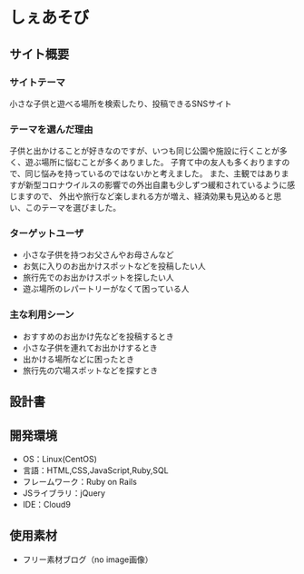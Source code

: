 # しぇあそび

## サイト概要
### サイトテーマ
小さな子供と遊べる場所を検索したり、投稿できるSNSサイト

### テーマを選んだ理由
子供と出かけることが好きなのですが、いつも同じ公園や施設に行くことが多く、遊ぶ場所に悩むことが多くありました。
子育て中の友人も多くおりますので、同じ悩みを持っているのではないかと考えました。
また、主観ではありますが新型コロナウイルスの影響での外出自粛も少しずつ緩和されているように感じますので、
外出や旅行など楽しまれる方が増え、経済効果も見込めると思い、このテーマを選びました。


### ターゲットユーザ
- 小さな子供を持つお父さんやお母さんなど
- お気に入りのお出かけスポットなどを投稿したい人
- 旅行先でのお出かけスポットを探したい人
- 遊ぶ場所のレパートリーがなくて困っている人

### 主な利用シーン
- おすすめのお出かけ先などを投稿するとき
- 小さな子供を連れてお出かけするとき
- 出かける場所などに困ったとき
- 旅行先の穴場スポットなどを探すとき

## 設計書


## 開発環境
- OS：Linux(CentOS)
- 言語：HTML,CSS,JavaScript,Ruby,SQL
- フレームワーク：Ruby on Rails
- JSライブラリ：jQuery
- IDE：Cloud9

## 使用素材
- フリー素材ブログ（no image画像）